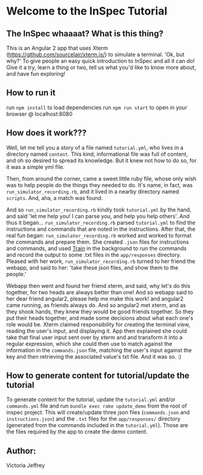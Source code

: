 # Welcome to the InSpec Tutorial

## The InSpec whaaaat?  What is this thing?

This is an Angular 2 app that uses Xterm (https://github.com/sourcelair/xterm.js/) to simulate a terminal.
'Ok, but why?'
To give people an easy quick introduction to InSpec and all it can do! Give it a try,
learn a thing or two, tell us what you'd like to know more about, and have fun exploring!

## How to run it

run `npm install` to load dependencies
run `npm run start` to open in your browser @ localhost:8080

## How does it work???

Well, let me tell you a story of a file named `tutorial.yml`, who lives in a directory named `content`. This kind, informational file was full of content, and oh so desired to spread its knowledge. But it knew not how to do so, for it was a simple yml file.

Then, from around the corner, came a sweet little ruby file, whose only wish was to help people
do the things they needed to do. It's name, in fact, was `run_simulator_recording.rb`, and it lived in a nearby directory named `scripts`. And, aha, a match was found.

And so `run_simulator_recording.rb` kindly took `tutorial.yml` by the hand, and said 'let me help you! I can parse you, and help you help others'.
And thus it began...
`run_simulator_recording.rb` parsed `tutorial.yml` to find the instructions and commands that are noted in the instructions. After that, the real fun began: `run_simulator_recording.rb` worked and worked to format the commands and prepare them.
She created `.json` files for instructions and commands, and used [Train](https://github.com/chef/train) in the background to run the commands and record the output to some .txt files in the `app/responses` directory.
Pleased with her work, `run_simulator_recording.rb` turned to her friend the webapp, and said to her: 'take these json files, and show them to the people.'

Webapp then went and found her friend xterm, and said, why let's do this together, for two heads are always better than one!
And so webapp said to her dear friend angular2, please help me make this work! and angular2 came running, as friends always do.
And so angular2 met xterm, and as they shook hands, they knew they would be good friends together. So they put their heads together,
and made some decisions about what each one's role would be. Xterm claimed responsibility for creating the terminal view,
reading the user's input, and displaying it.  App then explained she could take that final user input sent over by xterm and
and transform it into a regular expression, which she could then use to match against the information in the `commands.json` file,
matching the user's input against the key and then retrieving the associated value's txt file.
And it was so. :)

## How to generate content for tutorial/update the tutorial

To generate content for the tutorial, update the `tutorial.yml` and/or `commands.yml` file and
run `bundle exec rake update_demo` from the root of inspec project. This will create/update three json files (`commands.json` and `instructions.json`)
and the `.txt` files for the `app/responses/` directory (generated from the commands included in the `tutorial.yml`). Those are the files required by the app to create the demo content.

## Author:

Victoria Jeffrey
